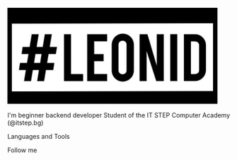 [![Header](https://github.com/Leonid-Pan/Leonid-Pan/blob/main/Assets/Leonid.png)](https://github.com/Leonid-Pan)

I'm beginner backend developer
Student of the IT STEP Computer Academy (@itstep.bg)

Languages and Tools

Follow me